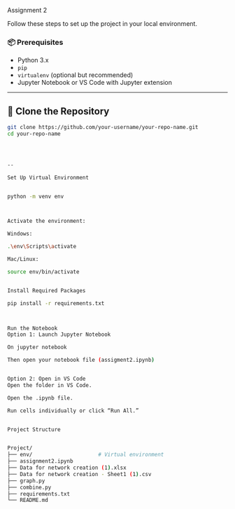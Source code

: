 Assignment 2

Follow these steps to set up the project in your local environment.

### 📦 Prerequisites

- Python 3.x
- `pip`
- `virtualenv` (optional but recommended)
- Jupyter Notebook or VS Code with Jupyter extension

---

## 📁 Clone the Repository

```bash
git clone https://github.com/your-username/your-repo-name.git
cd your-repo-name




--

Set Up Virtual Environment


python -m venv env



Activate the environment:

Windows:

.\env\Scripts\activate

Mac/Linux:

source env/bin/activate


Install Required Packages

pip install -r requirements.txt



Run the Notebook
Option 1: Launch Jupyter Notebook

On jupyter notebook

Then open your notebook file (assigment2.ipynb)


Option 2: Open in VS Code
Open the folder in VS Code.

Open the .ipynb file.

Run cells individually or click “Run All.”


Project Structure


Project/
├── env/                     # Virtual environment
├── assignment2.ipynb
├── Data for network creation (1).xlsx
├── Data for network creation - Sheet1 (1).csv
├── graph.py
├── combine.py
├── requirements.txt
└── README.md


